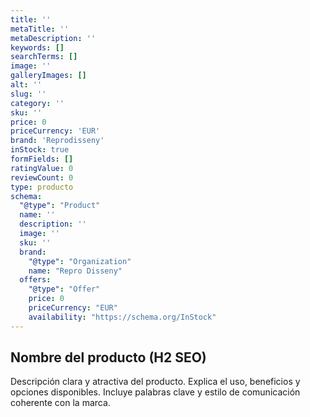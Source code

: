 ```yaml
---
title: ''
metaTitle: ''
metaDescription: ''
keywords: []
searchTerms: []
image: ''
galleryImages: []
alt: ''
slug: ''
category: ''
sku: ''
price: 0
priceCurrency: 'EUR'
brand: 'Reprodisseny'
inStock: true
formFields: []
ratingValue: 0
reviewCount: 0
type: producto
schema:
  "@type": "Product"
  name: ''
  description: ''
  image: ''
  sku: ''
  brand:
    "@type": "Organization"
    name: "Repro Disseny"
  offers:
    "@type": "Offer"
    price: 0
    priceCurrency: "EUR"
    availability: "https://schema.org/InStock"
---
```


## Nombre del producto (H2 SEO)

Descripción clara y atractiva del producto. Explica el uso, beneficios y opciones disponibles.
Incluye palabras clave y estilo de comunicación coherente con la marca.
